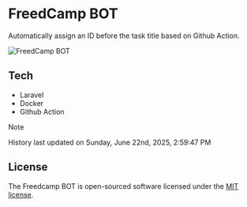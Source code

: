 # FreedCamp BOT

Automatically assign an ID before the task title based on Github Action.

![FreedCamp BOT](https://repository-images.githubusercontent.com/737932867/7d34798b-2680-471c-b089-a78a718d3d6a)

## Tech

- Laravel
- Docker
- Github Action

> [!NOTE]  
> History last updated on Sunday, June 22nd, 2025, 2:59:47 PM

## License

The Freedcamp BOT is open-sourced software licensed under the [MIT license](https://opensource.org/licenses/MIT).
